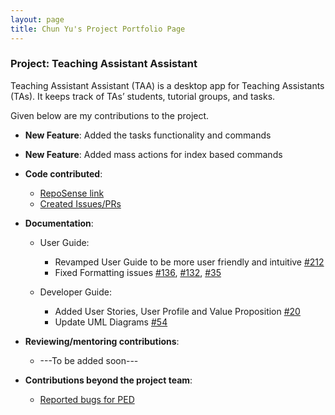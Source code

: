 ```yaml
---
layout: page
title: Chun Yu's Project Portfolio Page
---
```


### Project: Teaching Assistant Assistant

Teaching Assistant Assistant (TAA) is a desktop app for Teaching Assistants (TAs). It keeps track of TAs’ students,
tutorial groups, and tasks.


Given below are my contributions to the project.

* **New Feature**: Added the tasks functionality and commands
* **New Feature**: Added mass actions for index based commands

* **Code contributed**:
  * [RepoSense link](https://nus-cs2103-ay2223s1.github.io/tp-dashboard/?search=gunbux&breakdown=true&sort=groupTitle&sortWithin=title&since=2022-09-16&timeframe=commit&mergegroup=&groupSelect=groupByRepos&checkedFileTypes=docs~functional-code~test-code~other)
  * [Created Issues/PRs](https://github.com/AY2223S1-CS2103T-T13-1/tp/issues?q=author%3Agunbux+)

* **Documentation**:
  * User Guide:
    * Revamped User Guide to be more user friendly and intuitive [#212](https://github.com/AY2223S1-CS2103T-T13-1/tp/pull/212)
    * Fixed Formatting issues [#136](https://github.com/AY2223S1-CS2103T-T13-1/tp/pull/136), 
  [#132](https://github.com/AY2223S1-CS2103T-T13-1/tp/pull/132), [#35](https://github.com/AY2223S1-CS2103T-T13-1/tp/pull/35)

  * Developer Guide:
    * Added User Stories, User Profile and Value Proposition [#20](https://github.com/AY2223S1-CS2103T-T13-1/tp/pull/20)
    * Update UML Diagrams [#54](https://github.com/AY2223S1-CS2103T-T13-1/tp/pull/54)

* **Reviewing/mentoring contributions**:
  * ---To be added soon---

* **Contributions beyond the project team**:
  * [Reported bugs for PED](https://github.com/gunbux/ped/issues)
